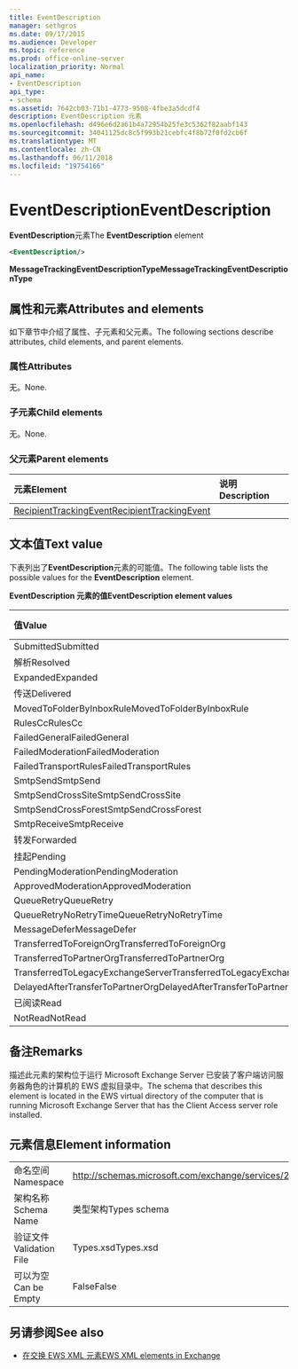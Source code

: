 ```yaml
---
title: EventDescription
manager: sethgros
ms.date: 09/17/2015
ms.audience: Developer
ms.topic: reference
ms.prod: office-online-server
localization_priority: Normal
api_name:
- EventDescription
api_type:
- schema
ms.assetid: 7642cb03-71b1-4773-9508-4fbe3a5dcdf4
description: EventDescription 元素
ms.openlocfilehash: d496e6d2a61b4a72954b25fe3c5362f82aabf143
ms.sourcegitcommit: 34041125dc8c5f993b21cebfc4f8b72f0fd2cb6f
ms.translationtype: MT
ms.contentlocale: zh-CN
ms.lasthandoff: 06/11/2018
ms.locfileid: "19754166"
---
```

# <a name="eventdescription"></a><span data-ttu-id="5fafe-103">EventDescription</span><span class="sxs-lookup"><span data-stu-id="5fafe-103">EventDescription</span></span>

<span data-ttu-id="5fafe-104">**EventDescription**元素</span><span class="sxs-lookup"><span data-stu-id="5fafe-104">The **EventDescription** element</span></span> 
  
```xml
<EventDescription/>
```

 <span data-ttu-id="5fafe-105">**MessageTrackingEventDescriptionType**</span><span class="sxs-lookup"><span data-stu-id="5fafe-105">**MessageTrackingEventDescriptionType**</span></span>
## <a name="attributes-and-elements"></a><span data-ttu-id="5fafe-106">属性和元素</span><span class="sxs-lookup"><span data-stu-id="5fafe-106">Attributes and elements</span></span>

<span data-ttu-id="5fafe-107">如下章节中介绍了属性、子元素和父元素。</span><span class="sxs-lookup"><span data-stu-id="5fafe-107">The following sections describe attributes, child elements, and parent elements.</span></span>
  
### <a name="attributes"></a><span data-ttu-id="5fafe-108">属性</span><span class="sxs-lookup"><span data-stu-id="5fafe-108">Attributes</span></span>

<span data-ttu-id="5fafe-109">无。</span><span class="sxs-lookup"><span data-stu-id="5fafe-109">None.</span></span>
  
### <a name="child-elements"></a><span data-ttu-id="5fafe-110">子元素</span><span class="sxs-lookup"><span data-stu-id="5fafe-110">Child elements</span></span>

<span data-ttu-id="5fafe-111">无。</span><span class="sxs-lookup"><span data-stu-id="5fafe-111">None.</span></span>
  
### <a name="parent-elements"></a><span data-ttu-id="5fafe-112">父元素</span><span class="sxs-lookup"><span data-stu-id="5fafe-112">Parent elements</span></span>

|<span data-ttu-id="5fafe-113">**元素**</span><span class="sxs-lookup"><span data-stu-id="5fafe-113">**Element**</span></span>|<span data-ttu-id="5fafe-114">**说明**</span><span class="sxs-lookup"><span data-stu-id="5fafe-114">**Description**</span></span>|
|:-----|:-----|
|[<span data-ttu-id="5fafe-115">RecipientTrackingEvent</span><span class="sxs-lookup"><span data-stu-id="5fafe-115">RecipientTrackingEvent</span></span>](recipienttrackingevent.md) <br/> ||
   
## <a name="text-value"></a><span data-ttu-id="5fafe-116">文本值</span><span class="sxs-lookup"><span data-stu-id="5fafe-116">Text value</span></span>

<span data-ttu-id="5fafe-117">下表列出了**EventDescription**元素的可能值。</span><span class="sxs-lookup"><span data-stu-id="5fafe-117">The following table lists the possible values for the **EventDescription** element.</span></span> 
  
<span data-ttu-id="5fafe-118">**EventDescription 元素的值**</span><span class="sxs-lookup"><span data-stu-id="5fafe-118">**EventDescription element values**</span></span>

|<span data-ttu-id="5fafe-119">**值**</span><span class="sxs-lookup"><span data-stu-id="5fafe-119">**Value**</span></span>|<span data-ttu-id="5fafe-120">**说明**</span><span class="sxs-lookup"><span data-stu-id="5fafe-120">**Description**</span></span>|
|:-----|:-----|
|<span data-ttu-id="5fafe-121">Submitted</span><span class="sxs-lookup"><span data-stu-id="5fafe-121">Submitted</span></span>  <br/> ||
|<span data-ttu-id="5fafe-122">解析</span><span class="sxs-lookup"><span data-stu-id="5fafe-122">Resolved</span></span>  <br/> ||
|<span data-ttu-id="5fafe-123">Expanded</span><span class="sxs-lookup"><span data-stu-id="5fafe-123">Expanded</span></span>  <br/> ||
|<span data-ttu-id="5fafe-124">传送</span><span class="sxs-lookup"><span data-stu-id="5fafe-124">Delivered</span></span>  <br/> ||
|<span data-ttu-id="5fafe-125">MovedToFolderByInboxRule</span><span class="sxs-lookup"><span data-stu-id="5fafe-125">MovedToFolderByInboxRule</span></span>  <br/> ||
|<span data-ttu-id="5fafe-126">RulesCc</span><span class="sxs-lookup"><span data-stu-id="5fafe-126">RulesCc</span></span>  <br/> ||
|<span data-ttu-id="5fafe-127">FailedGeneral</span><span class="sxs-lookup"><span data-stu-id="5fafe-127">FailedGeneral</span></span>  <br/> ||
|<span data-ttu-id="5fafe-128">FailedModeration</span><span class="sxs-lookup"><span data-stu-id="5fafe-128">FailedModeration</span></span>  <br/> ||
|<span data-ttu-id="5fafe-129">FailedTransportRules</span><span class="sxs-lookup"><span data-stu-id="5fafe-129">FailedTransportRules</span></span>  <br/> ||
|<span data-ttu-id="5fafe-130">SmtpSend</span><span class="sxs-lookup"><span data-stu-id="5fafe-130">SmtpSend</span></span>  <br/> ||
|<span data-ttu-id="5fafe-131">SmtpSendCrossSite</span><span class="sxs-lookup"><span data-stu-id="5fafe-131">SmtpSendCrossSite</span></span>  <br/> ||
|<span data-ttu-id="5fafe-132">SmtpSendCrossForest</span><span class="sxs-lookup"><span data-stu-id="5fafe-132">SmtpSendCrossForest</span></span>  <br/> ||
|<span data-ttu-id="5fafe-133">SmtpReceive</span><span class="sxs-lookup"><span data-stu-id="5fafe-133">SmtpReceive</span></span>  <br/> ||
|<span data-ttu-id="5fafe-134">转发</span><span class="sxs-lookup"><span data-stu-id="5fafe-134">Forwarded</span></span>  <br/> ||
|<span data-ttu-id="5fafe-135">挂起</span><span class="sxs-lookup"><span data-stu-id="5fafe-135">Pending</span></span>  <br/> ||
|<span data-ttu-id="5fafe-136">PendingModeration</span><span class="sxs-lookup"><span data-stu-id="5fafe-136">PendingModeration</span></span>  <br/> ||
|<span data-ttu-id="5fafe-137">ApprovedModeration</span><span class="sxs-lookup"><span data-stu-id="5fafe-137">ApprovedModeration</span></span>  <br/> ||
|<span data-ttu-id="5fafe-138">QueueRetry</span><span class="sxs-lookup"><span data-stu-id="5fafe-138">QueueRetry</span></span>  <br/> ||
|<span data-ttu-id="5fafe-139">QueueRetryNoRetryTime</span><span class="sxs-lookup"><span data-stu-id="5fafe-139">QueueRetryNoRetryTime</span></span>  <br/> ||
|<span data-ttu-id="5fafe-140">MessageDefer</span><span class="sxs-lookup"><span data-stu-id="5fafe-140">MessageDefer</span></span>  <br/> ||
|<span data-ttu-id="5fafe-141">TransferredToForeignOrg</span><span class="sxs-lookup"><span data-stu-id="5fafe-141">TransferredToForeignOrg</span></span>  <br/> ||
|<span data-ttu-id="5fafe-142">TransferredToPartnerOrg</span><span class="sxs-lookup"><span data-stu-id="5fafe-142">TransferredToPartnerOrg</span></span>  <br/> ||
|<span data-ttu-id="5fafe-143">TransferredToLegacyExchangeServer</span><span class="sxs-lookup"><span data-stu-id="5fafe-143">TransferredToLegacyExchangeServer</span></span>  <br/> ||
|<span data-ttu-id="5fafe-144">DelayedAfterTransferToPartnerOrg</span><span class="sxs-lookup"><span data-stu-id="5fafe-144">DelayedAfterTransferToPartnerOrg</span></span>  <br/> ||
|<span data-ttu-id="5fafe-145">已阅读</span><span class="sxs-lookup"><span data-stu-id="5fafe-145">Read</span></span>  <br/> ||
|<span data-ttu-id="5fafe-146">NotRead</span><span class="sxs-lookup"><span data-stu-id="5fafe-146">NotRead</span></span>  <br/> ||
   
## <a name="remarks"></a><span data-ttu-id="5fafe-147">备注</span><span class="sxs-lookup"><span data-stu-id="5fafe-147">Remarks</span></span>

<span data-ttu-id="5fafe-148">描述此元素的架构位于运行 Microsoft Exchange Server 已安装了客户端访问服务器角色的计算机的 EWS 虚拟目录中。</span><span class="sxs-lookup"><span data-stu-id="5fafe-148">The schema that describes this element is located in the EWS virtual directory of the computer that is running Microsoft Exchange Server that has the Client Access server role installed.</span></span>
  
## <a name="element-information"></a><span data-ttu-id="5fafe-149">元素信息</span><span class="sxs-lookup"><span data-stu-id="5fafe-149">Element information</span></span>

|||
|:-----|:-----|
|<span data-ttu-id="5fafe-150">命名空间</span><span class="sxs-lookup"><span data-stu-id="5fafe-150">Namespace</span></span>  <br/> |http://schemas.microsoft.com/exchange/services/2006/types  <br/> |
|<span data-ttu-id="5fafe-151">架构名称</span><span class="sxs-lookup"><span data-stu-id="5fafe-151">Schema Name</span></span>  <br/> |<span data-ttu-id="5fafe-152">类型架构</span><span class="sxs-lookup"><span data-stu-id="5fafe-152">Types schema</span></span>  <br/> |
|<span data-ttu-id="5fafe-153">验证文件</span><span class="sxs-lookup"><span data-stu-id="5fafe-153">Validation File</span></span>  <br/> |<span data-ttu-id="5fafe-154">Types.xsd</span><span class="sxs-lookup"><span data-stu-id="5fafe-154">Types.xsd</span></span>  <br/> |
|<span data-ttu-id="5fafe-155">可以为空</span><span class="sxs-lookup"><span data-stu-id="5fafe-155">Can be Empty</span></span>  <br/> |<span data-ttu-id="5fafe-156">False</span><span class="sxs-lookup"><span data-stu-id="5fafe-156">False</span></span>  <br/> |
   
## <a name="see-also"></a><span data-ttu-id="5fafe-157">另请参阅</span><span class="sxs-lookup"><span data-stu-id="5fafe-157">See also</span></span>



- [<span data-ttu-id="5fafe-158">在交换 EWS XML 元素</span><span class="sxs-lookup"><span data-stu-id="5fafe-158">EWS XML elements in Exchange</span></span>](ews-xml-elements-in-exchange.md)

